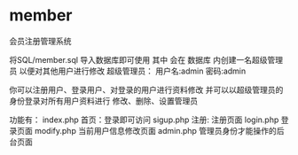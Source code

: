# member
会员注册管理系统

将SQL/member.sql 导入数据库即可使用
其中 会在 数据库 内创建一名超级管理员 以便对其他用户进行修改
超级管理员：
用户名:admin
密码:admin

你可以注册用户、登录用户、对登录的用户进行资料修改
并可以以超级管理员的身份登录对所有用户资料进行
修改、删除、设置管理员

功能有：
index.php   首页：登录即可访问
sigup.php   注册: 注册页面
login.php   登录页面
modify.php  当前用户信息修改页面
admin.php   管理员身份才能操作的后台页面
